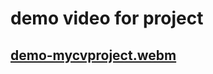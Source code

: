 # demo video for project
## [demo-mycvproject.webm](https://github.com/user-attachments/assets/b227ba94-2826-4df9-960c-c4e59527f4ee)
